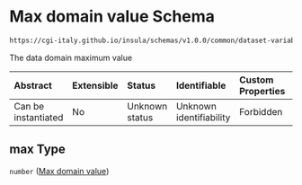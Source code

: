 # Max domain value Schema

```txt
https://cgi-italy.github.io/insula/schemas/v1.0.0/common/dataset-variable-domain.schema.json#/$defs/numericDomain/properties/max
```

The data domain maximum value

| Abstract            | Extensible | Status         | Identifiable            | Custom Properties | Additional Properties | Access Restrictions | Defined In                                                                                                         |
| :------------------ | :--------- | :------------- | :---------------------- | :---------------- | :-------------------- | :------------------ | :----------------------------------------------------------------------------------------------------------------- |
| Can be instantiated | No         | Unknown status | Unknown identifiability | Forbidden         | Allowed               | none                | [dataset-variable-domain.schema.json\*](schemas/common/dataset-variable-domain.schema.json) |

## max Type

`number` ([Max domain value](dataset-variable-domain-defs-numeric-domain-properties-max-domain-value.md))
